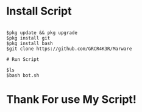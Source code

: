 # Install Script
<pre><code>
$pkg update && pkg upgrade
$pkg install git
$pkg install bash
$git clone https://github.com/GRCR4K3R/Marware

# Run Script

$ls
$bash bot.sh
</pre></code>

# Thank For use My Script!
